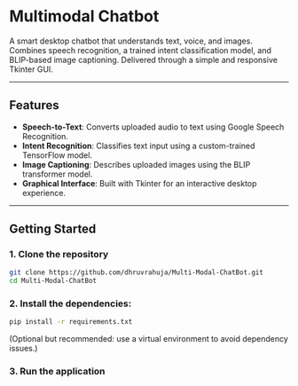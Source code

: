 # Multimodal Chatbot

A smart desktop chatbot that understands text, voice, and images.  
Combines speech recognition, a trained intent classification model, and BLIP-based image captioning. Delivered through a simple and responsive Tkinter GUI.

---

## Features

- **Speech-to-Text**: Converts uploaded audio to text using Google Speech Recognition.
- **Intent Recognition**: Classifies text input using a custom-trained TensorFlow model.
- **Image Captioning**: Describes uploaded images using the BLIP transformer model.
- **Graphical Interface**: Built with Tkinter for an interactive desktop experience.

---

## Getting Started

### 1. Clone the repository
```bash
git clone https://github.com/dhruvrahuja/Multi-Modal-ChatBot.git
cd Multi-Modal-ChatBot
```

### 2. Install the dependencies: 
```bash 
pip install -r requirements.txt
```
(Optional but recommended: use a virtual environment to avoid dependency issues.)

### 3. Run the application
